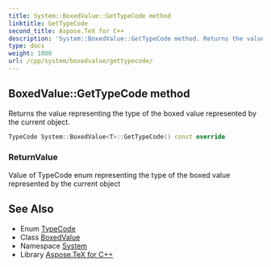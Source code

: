 ```yaml
---
title: System::BoxedValue::GetTypeCode method
linktitle: GetTypeCode
second_title: Aspose.TeX for C++
description: 'System::BoxedValue::GetTypeCode method. Returns the value representing the type of the boxed value represented by the current object in C++.'
type: docs
weight: 1000
url: /cpp/system/boxedvalue/gettypecode/
---
```

## BoxedValue::GetTypeCode method


Returns the value representing the type of the boxed value represented by the current object.

```cpp
TypeCode System::BoxedValue<T>::GetTypeCode() const override
```


### ReturnValue

Value of TypeCode enum representing the type of the boxed value represented by the current object

## See Also

* Enum [TypeCode](../../typecode/)
* Class [BoxedValue](../)
* Namespace [System](../../)
* Library [Aspose.TeX for C++](../../../)
